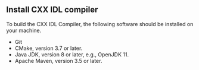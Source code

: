 ## Install CXX IDL compiler


To build the CXX IDL Compiler, the following software should be installed on your machine.

- Git
- CMake, version 3.7 or later.
- Java JDK, version 8 or later, e.g., OpenJDK 11.
- Apache Maven, version 3.5 or later.